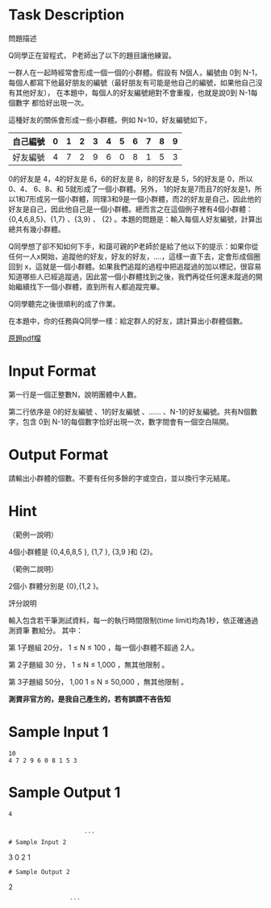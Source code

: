 # Task Description
問題描述

Q同學正在習程式， P老師出了以下的題目讓他練習。

一群人在一起時經常會形成一個一個的小群體。假設有 N個人，編號由 0到 N-1，每個人都寫下他最好朋友的編號（最好朋友有可能是他自己的編號，如果他自己沒有其他好友）， 在本題中，每個人的好友編號絕對不會重複，也就是說0到 N-1每個數字 都恰好出現一次。

這種好友的關係會形成一些小群體。例如 N=10，好友編號如下，

|自己編號| 0 | 1 | 2 | 3 | 4 | 5 | 6 | 7 | 8 | 9 |
|----|---|---|---|---|---|---|---|---|---|---|
|好友編號| 4 | 7 | 2 | 9 | 6 | 0 | 8 | 1 | 5 | 3 |

0的好友是 4，4的好友是 6，6的好友是 8，8的好友是 5，5的好友是 0，所以 0、4、 6、8、和 5就形成了一個小群體。另外， 1的好友是7而且7的好友是1，所以1和7形成另一個小群體，同理3和9是一個小群體，而2的好友是自己，因此他的好友是自己，因此他自己是一個小群體。總而言之在這個例子裡有4個小群體：{0,4,6,8,5}、{1,7} 、{3,9} 、 {2} 。本題的問題是：輸入每個人好友編號，計算出總共有幾小群體。

Q同學想了卻不知如何下手，和藹可親的P老師於是給了他以下的提示：如果你從任何一人x開始，追蹤他的好友，好友的好友，….，這樣一直下去，定會形成個圈回到 x，這就是一個小群體。如果我們追蹤的過程中把追蹤過的加以標記，很容易知道哪些人已經追蹤過，因此當一個小群體找到之後，我們再從任何還未蹤過的開始繼續找下一個小群體，直到所有人都追蹤完畢。

Q同學聽完之後很順利的成了作業。

在本題中，你的任務與Q同學一樣：給定群人的好友，請計算出小群體個數。

[原題pdf檔](../docs.google.com/viewer_a_v_pid_sites_srcid_ZGVmYXVsdGRvbWFpbnx6c2dpdGl0aXR8Z3g6MTRmYzQ0ZTM0MzJjZTlhYQ)
# Input Format
第一行是一個正整數N，說明團體中人數。

第二行依序是 0的好友編號 、1的好友編號 、…… 、N-1的好友編號。共有N個數字，包含 0到 N-1的每個數字恰好出現一次，數字間會有一個空白隔開。
# Output Format
請輸出小群體的個數。不要有任何多餘的字或空白，並以換行字元結尾。
# Hint
（範例一說明）

4個小群體是 {0,4,6,8,5 }, {1,7 }, {3,9 }和 {2}。

（範例二說明）

2個小 群體分別是 {0},{1,2 }。

評分說明

輸入包含若干筆測試資料，每一的執行時間限制(time limit)均為1秒，依正確通過測資筆 數給分。 其中：

第 1子題組 20分， 1 ≤ N ≤ 100 ，每一個小群體不超過 2人。

第 2子題組 30 分， 1 ≤ N ≤ 1,000 ，無其他限制 。

第 3子題組 50分， 1,00 1 ≤ N ≤ 50,000 ，無其他限制 。

**測資非官方的，是我自己產生的，若有誤請不吝告知**
# Sample Input 1
```
10
4 7 2 9 6 0 8 1 5 3

```
# Sample Output 1
```
4


                     ```
# Sample Input 2
```
3
0 2 1

```
# Sample Output 2
```
2


                     ```

